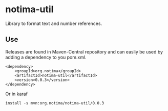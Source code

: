 # notima-util
Library to format text and number references.

## Use

Releases are found in Maven-Central repository and can easliy be used by adding a dependency to you pom.xml.

    <dependency>
        <groupId>org.notima</groupId>
        <artifactId>notima-util</artifactId>
        <version>0.0.3</version>
    </dependency>

    
Or in karaf

	install -s mvn:org.notima/notima-util/0.0.3